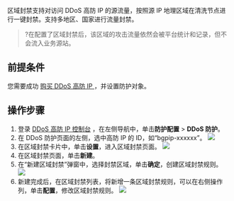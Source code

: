 区域封禁支持对访问 DDoS 高防 IP 的源流量，按照源 IP 地理区域在清洗节点进行一键封禁。支持多地区、国家进行流量封禁。
>?在配置了区域封禁后，该区域的攻击流量依然会被平台统计和记录，但不会流入业务源站。
## 前提条件
您需要成功 [购买 DDoS 高防 IP ](https://cloud.tencent.com/document/product/1014/44082) ，并设置防护对象。

## 操作步骤
1. 登录 [DDoS 高防 IP 控制台](https://console.cloud.tencent.com/ddos/antiddos-advanced/config/port) ，在左侧导航中，单击**防护配置** > **DDoS 防护**。
2. 在 DDoS 防护页面的左侧，选中高防 IP 的 ID，如“bgpip-xxxxxx”。
![](https://qcloudimg.tencent-cloud.cn/raw/dc74678859a3da4f3dcbb27ffe07e367.png)
3. 在区域封禁卡片中，单击**设置**，进入区域封禁页面。
![](https://qcloudimg.tencent-cloud.cn/raw/b05aaf93fe818c68b9b6974d33522d43.png)
4. 在区域封禁页面，单击**新建**。
5. 在“新建区域封禁”弹窗中，选择封禁区域，单击**确定**，创建区域封禁规则。
![](https://main.qcloudimg.com/raw/aca04d73e101b9734ad92e8a1bc12c41.png)
6. 新建完成后，在区域封禁列表，将新增一条区域封禁规则，可以在右侧操作列，单击**配置**，修改区域封禁规则。
![](https://main.qcloudimg.com/raw/6e0356417ffb8b662283ff1677838e02.png)

